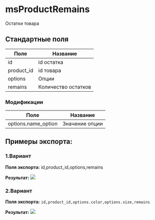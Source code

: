 # msProductRemains

Остатки товара

## Стандартные поля
| Поле |  Название |
| -- | -- |
| id | id остатка |
| product_id | id товара |
| options | Опции |
| remains | Количество остатков |

### Модификации

| Поле |  Название |
| -- | -- |
| options.name_option | Значение опции |


## Примеры экспорта:

### 1.Вариант 

**Поля экспорта:** id,product_id,options,remains

**Результат:**
![](https://file.modx.pro/files/9/f/5/9f5b5d30d94f6258825b6f5250ddd4bd.jpg)

### 2.Вариант

**Поля экспорта:** `id,product_id,options.color,options.size,remains`

**Результат:**
![](https://file.modx.pro/files/4/d/8/4d8e757c7369996cdeb441d0f35ed7aa.jpg)
